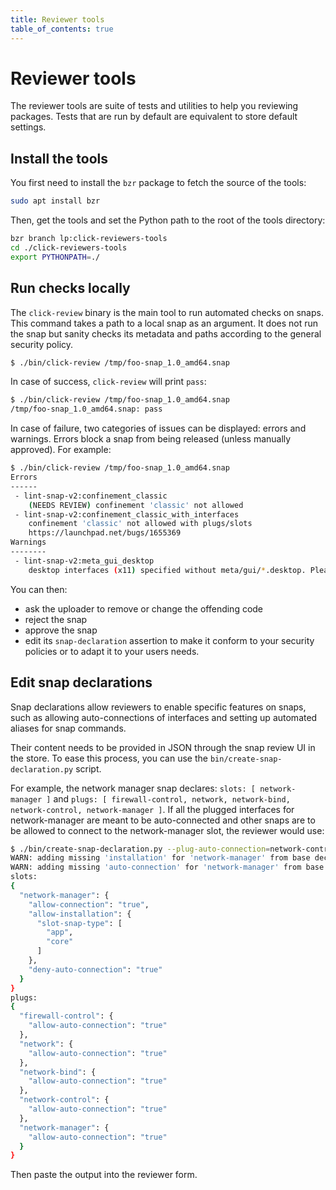 ```yaml
---
title: Reviewer tools
table_of_contents: true
---
```


# Reviewer tools

The reviewer tools are suite of tests and utilities to help you reviewing packages. Tests that are run by default are equivalent to store default settings.

## Install the tools

You  first need to install the `bzr` package to fetch the source of the tools:

```bash
sudo apt install bzr
```

Then, get the tools and set the Python path to the root of the tools directory:

```bash
bzr branch lp:click-reviewers-tools
cd ./click-reviewers-tools
export PYTHONPATH=./
```

## Run checks locally

The `click-review` binary is the main tool to run automated checks on snaps. This command takes a path to a local snap as an argument. It does not run the snap but sanity checks its metadata and paths according to the general security policy.

```bash
$ ./bin/click-review /tmp/foo-snap_1.0_amd64.snap
```
In case of success, `click-review` will print `pass`:

```bash
$ ./bin/click-review /tmp/foo-snap_1.0_amd64.snap
/tmp/foo-snap_1.0_amd64.snap: pass
```

In case of failure, two categories of issues can be displayed: errors and warnings. Errors block a snap from being released (unless manually approved). For example:

```bash
$ ./bin/click-review /tmp/foo-snap_1.0_amd64.snap
Errors
------
 - lint-snap-v2:confinement_classic
	(NEEDS REVIEW) confinement 'classic' not allowed
 - lint-snap-v2:confinement_classic_with_interfaces
	confinement 'classic' not allowed with plugs/slots
	https://launchpad.net/bugs/1655369
Warnings
--------
 - lint-snap-v2:meta_gui_desktop
	desktop interfaces (x11) specified without meta/gui/*.desktop. Please provide a desktop file via setup/gui/*.desktop if using snapcraft or meta/gui/*.desktop otherwise. It should reference one of the 'apps' from your snapcraft/snap.yaml.
```

You can then:

* ask the uploader to remove or change the offending code
* reject the snap
* approve the snap
* edit its `snap-declaration` assertion to make it conform to your security policies or to adapt it to your users needs.

[//]: <> (## Test a snap in a virtual machine)

## Edit snap declarations

Snap declarations allow reviewers to enable specific features on snaps, such as allowing auto-connections of interfaces and setting up automated aliases for snap commands.

Their content needs to be provided in JSON through the snap review UI in the store. To ease this process, you can use the `bin/create-snap-declaration.py` script.

For example, the network manager snap declares: `slots: [ network-manager ]` and `plugs: [ firewall-control, network, network-bind, network-control, network-manager ]`. If all the plugged interfaces for network-manager are meant to be auto-connected and other snaps are to be allowed to connect to the network-manager slot, the reviewer would use:

```bash
$ ./bin/create-snap-declaration.py --plug-auto-connection=network-control,firewall-control,network-manager,network,network-bind --slot-connection=network-manager
WARN: adding missing 'installation' for 'network-manager' from base decl
WARN: adding missing 'auto-connection' for 'network-manager' from base decl
slots:
{
  "network-manager": {
    "allow-connection": "true",
    "allow-installation": {
      "slot-snap-type": [
        "app",
        "core"
      ]
    },
    "deny-auto-connection": "true"
  }
}
plugs:
{
  "firewall-control": {
    "allow-auto-connection": "true"
  },
  "network": {
    "allow-auto-connection": "true"
  },
  "network-bind": {
    "allow-auto-connection": "true"
  },
  "network-control": {
    "allow-auto-connection": "true"
  },
  "network-manager": {
    "allow-auto-connection": "true"
  }
}
```

Then paste the output into the reviewer form.
